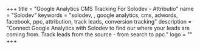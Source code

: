 +++
title = "Google Analytics CMS Tracking For Solodev - Attributio"
name = "Solodev"
keywords = "solodev, , google analytics, cms, adwords, facebook, ppc, attribution, track leads, conversion tracking"
description = "Connect Google Analytics with Solodev to find our where your leads are coming from. Track leads from the source - from search to ppc."
logo = ""
+++
